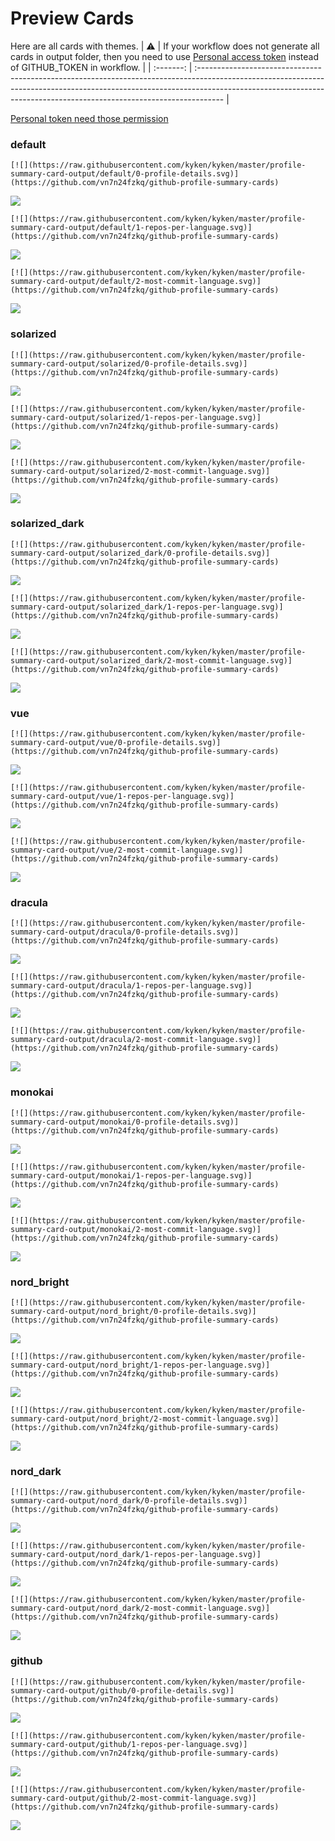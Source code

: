 
# Preview Cards

Here are all cards with themes.
| :warning: | If your workflow does not generate all cards in output folder, then you need to use [Personal access token](https://docs.github.com/en/actions/configuring-and-managing-workflows/creating-and-storing-encrypted-secrets) instead of GITHUB_TOKEN in workflow. |
| :-------: | :------------------------------------------------------------------------------------------------------------------------------------------------------------------------------------------------------------------------------------------------ |

[Personal token need those permission](https://github.com/vn7n24fzkq/github-profile-summary-cards/wiki/Personal-access-token-permissions)


### default


```
[![](https://raw.githubusercontent.com/kyken/kyken/master/profile-summary-card-output/default/0-profile-details.svg)](https://github.com/vn7n24fzkq/github-profile-summary-cards)
```
![](https://raw.githubusercontent.com/kyken/kyken/master/profile-summary-card-output/default/0-profile-details.svg)


```
[![](https://raw.githubusercontent.com/kyken/kyken/master/profile-summary-card-output/default/1-repos-per-language.svg)](https://github.com/vn7n24fzkq/github-profile-summary-cards)
```
![](https://raw.githubusercontent.com/kyken/kyken/master/profile-summary-card-output/default/1-repos-per-language.svg)


```
[![](https://raw.githubusercontent.com/kyken/kyken/master/profile-summary-card-output/default/2-most-commit-language.svg)](https://github.com/vn7n24fzkq/github-profile-summary-cards)
```
![](https://raw.githubusercontent.com/kyken/kyken/master/profile-summary-card-output/default/2-most-commit-language.svg)


### solarized


```
[![](https://raw.githubusercontent.com/kyken/kyken/master/profile-summary-card-output/solarized/0-profile-details.svg)](https://github.com/vn7n24fzkq/github-profile-summary-cards)
```
![](https://raw.githubusercontent.com/kyken/kyken/master/profile-summary-card-output/solarized/0-profile-details.svg)


```
[![](https://raw.githubusercontent.com/kyken/kyken/master/profile-summary-card-output/solarized/1-repos-per-language.svg)](https://github.com/vn7n24fzkq/github-profile-summary-cards)
```
![](https://raw.githubusercontent.com/kyken/kyken/master/profile-summary-card-output/solarized/1-repos-per-language.svg)


```
[![](https://raw.githubusercontent.com/kyken/kyken/master/profile-summary-card-output/solarized/2-most-commit-language.svg)](https://github.com/vn7n24fzkq/github-profile-summary-cards)
```
![](https://raw.githubusercontent.com/kyken/kyken/master/profile-summary-card-output/solarized/2-most-commit-language.svg)


### solarized_dark


```
[![](https://raw.githubusercontent.com/kyken/kyken/master/profile-summary-card-output/solarized_dark/0-profile-details.svg)](https://github.com/vn7n24fzkq/github-profile-summary-cards)
```
![](https://raw.githubusercontent.com/kyken/kyken/master/profile-summary-card-output/solarized_dark/0-profile-details.svg)


```
[![](https://raw.githubusercontent.com/kyken/kyken/master/profile-summary-card-output/solarized_dark/1-repos-per-language.svg)](https://github.com/vn7n24fzkq/github-profile-summary-cards)
```
![](https://raw.githubusercontent.com/kyken/kyken/master/profile-summary-card-output/solarized_dark/1-repos-per-language.svg)


```
[![](https://raw.githubusercontent.com/kyken/kyken/master/profile-summary-card-output/solarized_dark/2-most-commit-language.svg)](https://github.com/vn7n24fzkq/github-profile-summary-cards)
```
![](https://raw.githubusercontent.com/kyken/kyken/master/profile-summary-card-output/solarized_dark/2-most-commit-language.svg)


### vue


```
[![](https://raw.githubusercontent.com/kyken/kyken/master/profile-summary-card-output/vue/0-profile-details.svg)](https://github.com/vn7n24fzkq/github-profile-summary-cards)
```
![](https://raw.githubusercontent.com/kyken/kyken/master/profile-summary-card-output/vue/0-profile-details.svg)


```
[![](https://raw.githubusercontent.com/kyken/kyken/master/profile-summary-card-output/vue/1-repos-per-language.svg)](https://github.com/vn7n24fzkq/github-profile-summary-cards)
```
![](https://raw.githubusercontent.com/kyken/kyken/master/profile-summary-card-output/vue/1-repos-per-language.svg)


```
[![](https://raw.githubusercontent.com/kyken/kyken/master/profile-summary-card-output/vue/2-most-commit-language.svg)](https://github.com/vn7n24fzkq/github-profile-summary-cards)
```
![](https://raw.githubusercontent.com/kyken/kyken/master/profile-summary-card-output/vue/2-most-commit-language.svg)


### dracula


```
[![](https://raw.githubusercontent.com/kyken/kyken/master/profile-summary-card-output/dracula/0-profile-details.svg)](https://github.com/vn7n24fzkq/github-profile-summary-cards)
```
![](https://raw.githubusercontent.com/kyken/kyken/master/profile-summary-card-output/dracula/0-profile-details.svg)


```
[![](https://raw.githubusercontent.com/kyken/kyken/master/profile-summary-card-output/dracula/1-repos-per-language.svg)](https://github.com/vn7n24fzkq/github-profile-summary-cards)
```
![](https://raw.githubusercontent.com/kyken/kyken/master/profile-summary-card-output/dracula/1-repos-per-language.svg)


```
[![](https://raw.githubusercontent.com/kyken/kyken/master/profile-summary-card-output/dracula/2-most-commit-language.svg)](https://github.com/vn7n24fzkq/github-profile-summary-cards)
```
![](https://raw.githubusercontent.com/kyken/kyken/master/profile-summary-card-output/dracula/2-most-commit-language.svg)


### monokai


```
[![](https://raw.githubusercontent.com/kyken/kyken/master/profile-summary-card-output/monokai/0-profile-details.svg)](https://github.com/vn7n24fzkq/github-profile-summary-cards)
```
![](https://raw.githubusercontent.com/kyken/kyken/master/profile-summary-card-output/monokai/0-profile-details.svg)


```
[![](https://raw.githubusercontent.com/kyken/kyken/master/profile-summary-card-output/monokai/1-repos-per-language.svg)](https://github.com/vn7n24fzkq/github-profile-summary-cards)
```
![](https://raw.githubusercontent.com/kyken/kyken/master/profile-summary-card-output/monokai/1-repos-per-language.svg)


```
[![](https://raw.githubusercontent.com/kyken/kyken/master/profile-summary-card-output/monokai/2-most-commit-language.svg)](https://github.com/vn7n24fzkq/github-profile-summary-cards)
```
![](https://raw.githubusercontent.com/kyken/kyken/master/profile-summary-card-output/monokai/2-most-commit-language.svg)


### nord_bright


```
[![](https://raw.githubusercontent.com/kyken/kyken/master/profile-summary-card-output/nord_bright/0-profile-details.svg)](https://github.com/vn7n24fzkq/github-profile-summary-cards)
```
![](https://raw.githubusercontent.com/kyken/kyken/master/profile-summary-card-output/nord_bright/0-profile-details.svg)


```
[![](https://raw.githubusercontent.com/kyken/kyken/master/profile-summary-card-output/nord_bright/1-repos-per-language.svg)](https://github.com/vn7n24fzkq/github-profile-summary-cards)
```
![](https://raw.githubusercontent.com/kyken/kyken/master/profile-summary-card-output/nord_bright/1-repos-per-language.svg)


```
[![](https://raw.githubusercontent.com/kyken/kyken/master/profile-summary-card-output/nord_bright/2-most-commit-language.svg)](https://github.com/vn7n24fzkq/github-profile-summary-cards)
```
![](https://raw.githubusercontent.com/kyken/kyken/master/profile-summary-card-output/nord_bright/2-most-commit-language.svg)


### nord_dark


```
[![](https://raw.githubusercontent.com/kyken/kyken/master/profile-summary-card-output/nord_dark/0-profile-details.svg)](https://github.com/vn7n24fzkq/github-profile-summary-cards)
```
![](https://raw.githubusercontent.com/kyken/kyken/master/profile-summary-card-output/nord_dark/0-profile-details.svg)


```
[![](https://raw.githubusercontent.com/kyken/kyken/master/profile-summary-card-output/nord_dark/1-repos-per-language.svg)](https://github.com/vn7n24fzkq/github-profile-summary-cards)
```
![](https://raw.githubusercontent.com/kyken/kyken/master/profile-summary-card-output/nord_dark/1-repos-per-language.svg)


```
[![](https://raw.githubusercontent.com/kyken/kyken/master/profile-summary-card-output/nord_dark/2-most-commit-language.svg)](https://github.com/vn7n24fzkq/github-profile-summary-cards)
```
![](https://raw.githubusercontent.com/kyken/kyken/master/profile-summary-card-output/nord_dark/2-most-commit-language.svg)


### github


```
[![](https://raw.githubusercontent.com/kyken/kyken/master/profile-summary-card-output/github/0-profile-details.svg)](https://github.com/vn7n24fzkq/github-profile-summary-cards)
```
![](https://raw.githubusercontent.com/kyken/kyken/master/profile-summary-card-output/github/0-profile-details.svg)


```
[![](https://raw.githubusercontent.com/kyken/kyken/master/profile-summary-card-output/github/1-repos-per-language.svg)](https://github.com/vn7n24fzkq/github-profile-summary-cards)
```
![](https://raw.githubusercontent.com/kyken/kyken/master/profile-summary-card-output/github/1-repos-per-language.svg)


```
[![](https://raw.githubusercontent.com/kyken/kyken/master/profile-summary-card-output/github/2-most-commit-language.svg)](https://github.com/vn7n24fzkq/github-profile-summary-cards)
```
![](https://raw.githubusercontent.com/kyken/kyken/master/profile-summary-card-output/github/2-most-commit-language.svg)

